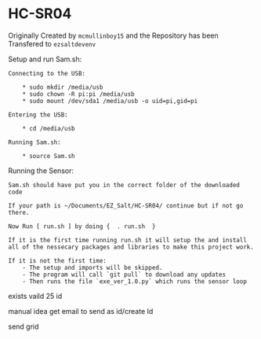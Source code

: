 # HC-SR04

Originally Created by `mcmullinboy15` and the Repository has been Transfered to `ezsaltdevenv`


Setup and run Sam.sh:

    Connecting to the USB:
    
        * sudo mkdir /media/usb
        * sudo chown -R pi:pi /media/usb
        * sudo mount /dev/sda1 /media/usb -o uid=pi,gid=pi
        
    Entering the USB:
    
        * cd /media/usb
    
    Running Sam.sh:
    
        * source Sam.sh
        
Running the Sensor:

    Sam.sh should have put you in the correct folder of the downloaded code
    
    If your path is ~/Documents/EZ_Salt/HC-SR04/ continue but if not go there.
    
    Now Run [ run.sh ] by doing {  . run.sh  }
    
    If it is the first time running run.sh it will setup the and install all of the nessecary packages and libraries to make this project work.
    
    If it is not the first time:
        - The setup and imports will be skipped. 
        - The program will call `git pull` to download any updates
        - Then runs the file `exe_ver_1.0.py` which runs the sensor loop
        
        
exists
    vaild 25 id
    
manual idea
    get email to send as id/create Id
    
send grid
    